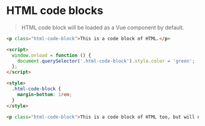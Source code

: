 # HTML code blocks

> HTML code block will be loaded as a Vue component by default.

```html
<p class="html-code-block">This is a code block of HTML.</p>

<script>
  window.onload = function () {
    document.querySelector('.html-code-block').style.color = 'green';
  };
</script>

<style>
  .html-code-block {
    margin-bottom: 1rem;
  }
</style>
```

<!-- no-vue-component -->

```html
<p class="html-code-block">This is a code block of HTML too, but will not be loaded as a Vue component because of the predefined <code>&lt;!-- vue-component --&gt;</code> comment.</p>
```
